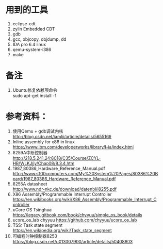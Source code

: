 # 用到的工具
1. eclipse-cdt  
2. zylin Embedded CDT  
3. gdb  
4. gcc, objcopy, objdump, dd  
5. IDA pro 6.4 linux
6. qemu-system-i386
7. make  

# 备注
1. Ubuntu修复依赖项命令  
sudo apt-get install -f  

# 参考资料：  
1. 使用Qemu + gdb调试内核  
http://blog.csdn.net/iamljj/article/details/5655169  
2. Inline assembly for x86 in linux  
https://www.ibm.com/developerworks/library/l-ia/index.html  
3. 8259A中断控制器  
http://218.5.241.24:8018/C35/Course/ZCYL-HB/WLKJ/jy/Chap08/8.3.4.htm  
4. 1987_80386_Hardware_Reference_Manual.pdf  
http://www.s100computers.com/My%20System%20Pages/80386%20Board/1987_80386_Hardware_Reference_Manual.pdf  
5. 8255A datasheet  
http://www.ndr-nkc.de/download/datenbl/i8255.pdf  
6. X86 Assembly/Programmable Interrupt Controller  
https://en.wikibooks.org/wiki/X86_Assembly/Programmable_Interrupt_Controller  
7. uCore OS Tsinghua  
https://legacy.gitbook.com/book/chyyuu/simple_os_book/details  
8. ucore_os_lab chyyuu
https://github.com/chyyuu/ucore_os_lab  
9. TSS: Task state segment  
https://en.wikipedia.org/wiki/Task_state_segment  
10. 可编程时钟控制器8253
https://blog.csdn.net/u013007900/article/details/50408903

